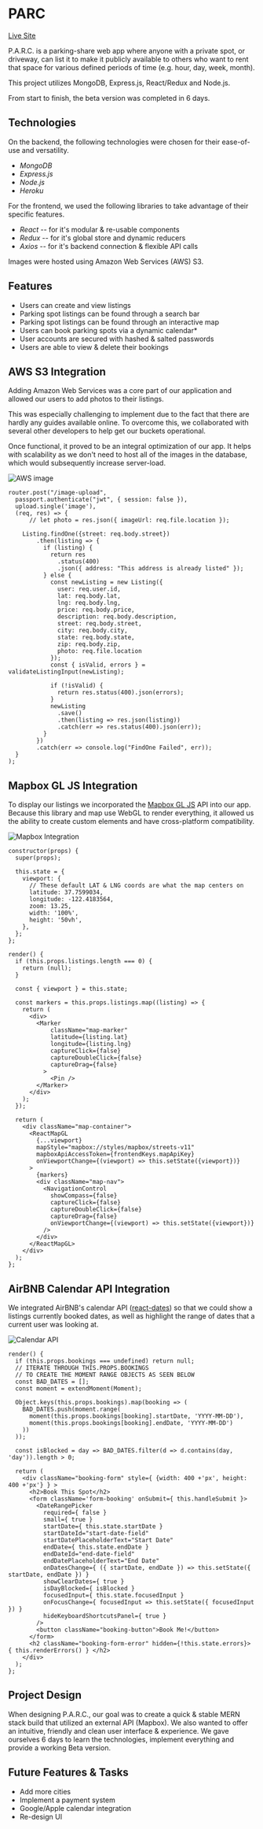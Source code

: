 # PARC

[Live Site](https://lets-parc.herokuapp.com)

P.A.R.C. is a parking-share web app where anyone with a private spot, or driveway, can list it to make it publicly available to others who want to rent that space for various defined periods of time (e.g. hour, day, week, month).

This project utilizes MongoDB, Express.js, React/Redux and Node.js.

From start to finish, the beta version was completed in 6 days.

## Technologies
On the backend, the following technologies were chosen for their ease-of-use and versatility.
* *MongoDB*
* *Express.js*
* *Node.js*
* *Heroku*

For the frontend, we used the following libraries to take advantage of their specific features.
* *React* -- for it's modular & re-usable components
* *Redux* -- for it's global store and dynamic reducers
* *Axios* -- for it's backend connection & flexible API calls

Images were hosted using Amazon Web Services (AWS) S3.

## Features
* Users can create and view listings
* Parking spot listings can be found through a search bar
* Parking spot listings can be found through an interactive map
* Users can book parking spots via a dynamic calendar*
* User accounts are secured with hashed & salted passwords
* Users are able to view & delete their bookings

## AWS S3 Integration
Adding Amazon Web Services was a core part of our application and allowed our users to add photos to their listings.

This was especially challenging to implement due to the fact that there are hardly any guides available online. To overcome this, we collaborated with several other developers to help get our buckets operational.

Once functional, it proved to be an integral optimization of our app. It helps with scalability as we don't need to host all of the images in the database, which would subsequently increase server-load.

![AWS image](https://github.com/Brent1LT/P.A.R.C./blob/master/documents/assets/design_docs/readme-s3.png)
```
router.post("/image-upload",
  passport.authenticate("jwt", { session: false }),
  upload.single('image'),
  (req, res) => {
      // let photo = res.json({ imageUrl: req.file.location });

    Listing.findOne({street: req.body.street})
        .then(listing => {
          if (listing) {
            return res
              .status(400)
              .json({ address: "This address is already listed" });
          } else {
            const newListing = new Listing({
              user: req.user.id,
              lat: req.body.lat,
              lng: req.body.lng,
              price: req.body.price,
              description: req.body.description,
              street: req.body.street,
              city: req.body.city,
              state: req.body.state,
              zip: req.body.zip,
              photo: req.file.location
            });
            const { isValid, errors } =  validateListingInput(newListing);

            if (!isValid) {
              return res.status(400).json(errors);
            }
            newListing
              .save()
              .then(listing => res.json(listing))
              .catch(err => res.status(400).json(err));
          }
        })
        .catch(err => console.log("FindOne Failed", err));
  }
);
```

## Mapbox GL JS Integration
To display our listings we incorporated the [Mapbox GL JS](https://github.com/mapbox) API into our app. Because this library and map use WebGL to render everything, it allowed us the ability to create custom elements and have cross-platform compatibility.

![Mapbox Integration](https://github.com/Brent1LT/P.A.R.C./blob/master/documents/assets/design_docs/readme-map.png)
```
constructor(props) {
  super(props);

  this.state = {
    viewport: {
      // These default LAT & LNG coords are what the map centers on
      latitude: 37.7599034,
      longitude: -122.4183564,
      zoom: 13.25,
      width: '100%',
      height: '50vh',
    },
  };
};

render() {
  if (this.props.listings.length === 0) {
    return (null);
  }

  const { viewport } = this.state;

  const markers = this.props.listings.map((listing) => {
    return (
      <div>
        <Marker
            className="map-marker"
            latitude={listing.lat}
            longitude={listing.lng}
            captureClick={false}
            captureDoubleClick={false}
            captureDrag={false}
          >
            <Pin />
        </Marker>
      </div>
    );
  });

  return (
    <div className="map-container">
      <ReactMapGL
        {...viewport}
        mapStyle="mapbox://styles/mapbox/streets-v11"
        mapboxApiAccessToken={frontendKeys.mapApiKey}
        onViewportChange={(viewport) => this.setState({viewport})}
      >
        {markers}
        <div className="map-nav">
          <NavigationControl
            showCompass={false}
            captureClick={false}
            captureDoubleClick={false}
            captureDrag={false}
            onViewportChange={(viewport) => this.setState({viewport})}
          />
        </div>
      </ReactMapGL>
    </div>
  );
};
```

## AirBNB Calendar API Integration
We integrated AirBNB's calendar API ([react-dates](https://github.com/airbnb/react-dates)) so that we could show a listings currently booked dates, as well as highlight the range of dates that a current user was looking at.

![Calendar API](https://github.com/Brent1LT/P.A.R.C./blob/master/documents/assets/design_docs/readme-bookings.png)
```
render() {
  if (this.props.bookings === undefined) return null;
  // ITERATE THROUGH THIS.PROPS.BOOKINGS
  // TO CREATE THE MOMENT RANGE OBJECTS AS SEEN BELOW
  const BAD_DATES = [];
  const moment = extendMoment(Moment);

  Object.keys(this.props.bookings).map(booking => (
    BAD_DATES.push(moment.range(
      moment(this.props.bookings[booking].startDate, 'YYYY-MM-DD'),
      moment(this.props.bookings[booking].endDate, 'YYYY-MM-DD')
    ))
  ));

  const isBlocked = day => BAD_DATES.filter(d => d.contains(day, 'day')).length > 0;

  return (
    <div className="booking-form" style={ {width: 400 +'px', height: 400 +'px'} } >
      <h2>Book This Spot</h2>
      <form className='form-booking' onSubmit={ this.handleSubmit }>
        <DateRangePicker
          required={ false }
          small={ true }
          startDate={ this.state.startDate }
          startDateId="start-date-field"
          startDatePlaceholderText="Start Date"
          endDate={ this.state.endDate }
          endDateId="end-date-field"
          endDatePlaceholderText="End Date"
          onDatesChange={ ({ startDate, endDate }) => this.setState({ startDate, endDate }) }
          showClearDates={ true }
          isDayBlocked={ isBlocked }
          focusedInput={ this.state.focusedInput }
          onFocusChange={ focusedInput => this.setState({ focusedInput }) }
          hideKeyboardShortcutsPanel={ true }
        />
        <button className="booking-button">Book Me!</button>
      </form>
      <h2 className="booking-form-error" hidden={!this.state.errors}> { this.renderErrors() } </h2>
    </div>
  );
};
```

## Project Design
When designing P.A.R.C., our goal was to create a quick & stable MERN stack build that utilized an external API (Mapbox). We also wanted to offer an intuitive, friendly and clean user interface & experience. We gave ourselves 6 days to learn the technologies, implement everything and provide a working Beta version.

## Future Features & Tasks
* Add more cities
* Implement a payment system
* Google/Apple calendar integration
* Re-design UI
